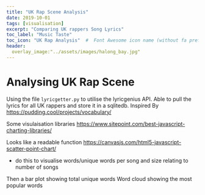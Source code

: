 ```yaml
---
title: "UK Rap Scene Analysis"
date: 2019-10-01
tags: [visualisation]
excerpt: "Comparing UK rappers Song Lyrics"
toc_label: "Music Taste"
toc_icon: "UK Rap Analysis"  #  Font Awesome icon name (without fa prefix)
header:
  overlay_image:"../assets/images/halong_bay.jpg"
---
```


# Analysing UK Rap Scene

Using the file `lyricgetter.py` to utilise the lyricgenius API. Able to pull the lyrics for all UK rappers and store it in a sqlitedb. Inspired By https://pudding.cool/projects/vocabulary/

Some visulaisation libraries https://www.sitepoint.com/best-javascript-charting-libraries/

Looks like a readable function https://canvasjs.com/html5-javascript-scatter-point-chart/
- do this to visualise words/unique words per song and size relating to number of songs

Then a bar plot showing total unique words
Word cloud showing the most popular words



<script>
window.onload = function () {
var chart = new CanvasJS.Chart("chartContainer", {
	animationEnabled: true,
	title:{
		text: "UK Rappers Vocabulary and Words-per-Song"
	},
	axisX: {
		title:"Average Number of Unique Words (per song)"
	},
	axisY: {
		title:"Average Number of Unique Words (per song)"
	},
	legend:{
		horizontalAlign: "left"
	},
	data: [{
		type: "bubble",
		showInLegend: true,
		legendText: "Size of Bubble: Number of Songs Released ",
		legendMarkerType: "circle",
		legendMarkerColor: "grey",
		toolTipContent: "<b>{name}</b><br/>Life Exp: {x} yrs<br/> Fertility Rate: {y}<br/> Population: {z}mn",
		dataPoints: [
			{x: 784.7058823529412, y: 784.7058823529412, z: 51 , name: "Dave"},
			{x: 496.6807228915663, y: 496.6807228915663, z: 166 , name: "Kano"},
			{x: 424.9555555555556, y: 424.9555555555556, z: 45 , name: "Loyle Carner"}
		]
	}]
});
chart.render();

}
</script>
<body>
<div id="chartContainer" style="height: 300px; width: 100%;"></div>
<script src="https://canvasjs.com/assets/script/canvasjs.min.js"></script>
</body>





